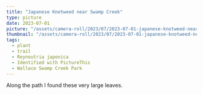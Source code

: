 ```yaml
---
title: "Japanese Knotweed near Swamp Creek"
type: picture
date: 2023-07-01
picture: "/assets/camera-roll/2023/07/2023-07-01-japanese-knotweed-near-swamp-creek/20230702_015858308_iOS.jpg"
thumbnail: "/assets/camera-roll/2023/07/2023-07-01-japanese-knotweed-near-swamp-creek/20230702_015858308_iOS-thumbnail.jpg"
tags:
  - plant
  - trail
  - Reynoutria japonica
  - Identified with PictureThis
  - Wallace Swamp Creek Park
---
```

Along the path I found these very large leaves.